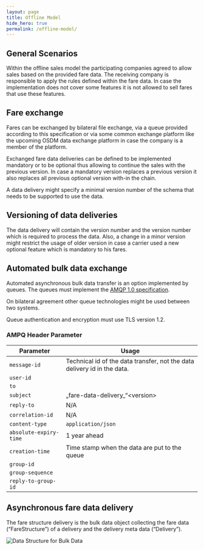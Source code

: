 ```yaml
---
layout: page
title: Offline Model
hide_hero: true
permalink: /offline-model/
---
```


## General Scenarios

Within the offline sales model the participating companies agreed to allow sales based on the provided fare data. The receiving company is responsible to apply the rules defined within the fare data. In case the implementation does not cover some features it is not allowed to sell fares that use these features.

## Fare exchange

Fares can be exchanged by bilateral file exchange, via a queue provided according to this specification or via some common exchange platform like the upcoming OSDM data exchange platform in case the company is a member of the platform.

Exchanged fare data deliveries can be defined to be implemented mandatory or to be optional thus allowing to continue the sales with the previous version. In case a mandatory version replaces a previous version it also replaces all previous optional version with-in the chain.

A data delivery might specify a minimal version number of the schema that needs to be supported to use the data.

## Versioning of data deliveries

The data delivery will contain the version number and the version number which is required to process the data. Also, a change in a minor version might restrict the usage of older version in case a carrier used a new optional feature which is mandatory to his fares.

## Automated bulk data exchange

Automated asynchronous bulk data transfer is an option implemented by queues. The queues must implement the [AMQP 1.0 specification](https://www.amqp.org/about/what).

On bilateral agreement other queue technologies might be used between two systems.

Queue authentication and encryption must use TLS version 1.2.

### AMPQ Header Parameter

| Parameter | Usage |
|---|---|
| `message-id` |Technical id of the data transfer, not the data delivery id in the data.
| `user-id` |  |
| `to` | |
| `subject` | „fare-data-delivery_“\<version\>
| `reply-to` | N/A
| `correlation-id` | N/A
| `content-type` | `application/json`
| `absolute-expiry-time` | 1 year ahead
| `creation-time` | Time stamp when the data are put to the queue
| `group-id` |
| `group-sequence` | 
| `reply-to-group-id` | |

## Asynchronous fare data delivery

The fare structure delivery is the bulk data object collecting the fare data (“FareStructure”) of a delivery and the delivery meta data (“Delivery”).

![Data Structure for Bulk Data](../images/fare-data-structure/data-structure-for-bulk-data.png)
